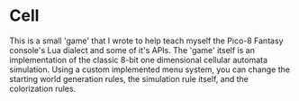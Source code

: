 # Cell

This is a small 'game' that I wrote to help teach myself the Pico-8 Fantasy console's Lua dialect and some of it's APIs.  The 'game' itself is an implementation of the classic 8-bit one dimensional cellular automata simulation.  Using a custom implemented menu system, you can change the starting world generation rules, the simulation rule itself, and the colorization rules.